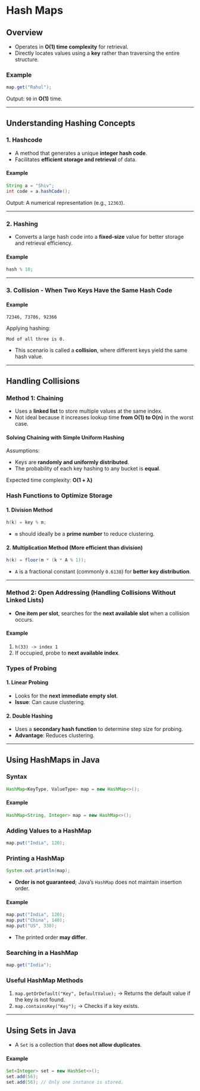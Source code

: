# Hash Maps

## Overview

- Operates in **O(1) time complexity** for retrieval.
- Directly locates values using a **key** rather than traversing the entire structure.

### Example

```java
map.get("Rahul");
```

Output: `90` in **O(1)** time.

---

## Understanding Hashing Concepts

### 1. Hashcode

- A method that generates a unique **integer hash code**.
- Facilitates **efficient storage and retrieval** of data.

#### Example

```java
String a = "Shiv";
int code = a.hashCode();
```

Output: A numerical representation (e.g., `12363`).

---

### 2. Hashing

- Converts a large hash code into a **fixed-size** value for better storage and retrieval efficiency.

#### Example

```java
hash % 10;
```

---

### 3. Collision - When Two Keys Have the Same Hash Code

#### Example

```
72346, 73786, 92366
```

Applying hashing:

```
Mod of all three is 0.
```

- This scenario is called a **collision**, where different keys yield the same hash value.

---

## Handling Collisions

### **Method 1: Chaining**

- Uses a **linked list** to store multiple values at the same index.
- Not ideal because it increases lookup time **from O(1) to O(n)** in the worst case.

#### **Solving Chaining with Simple Uniform Hashing**

Assumptions:

- Keys are **randomly and uniformly distributed**.
- The probability of each key hashing to any bucket is **equal**.

Expected time complexity: **O(1 + λ)**

### **Hash Functions to Optimize Storage**

#### 1. **Division Method**

```java
h(k) = key % m;
```

- `m` should ideally be a **prime number** to reduce clustering.

#### 2. **Multiplication Method** (More efficient than division)

```java
h(k) = floor(m * (k * A % 1));
```

- `A` is a fractional constant (commonly `0.6138`) for **better key distribution**.

---

### **Method 2: Open Addressing (Handling Collisions Without Linked Lists)**

- **One item per slot**, searches for the **next available slot** when a collision occurs.

#### Example

1. `h(33) -> index 1`
2. If occupied, probe to **next available index**.

### **Types of Probing**

#### 1. **Linear Probing**

- Looks for the **next immediate empty slot**.
- **Issue**: Can cause clustering.

#### 2. **Double Hashing**

- Uses a **secondary hash function** to determine step size for probing.
- **Advantage**: Reduces clustering.

---

## **Using HashMaps in Java**

### **Syntax**

```java
HashMap<KeyType, ValueType> map = new HashMap<>();
```

#### Example

```java
HashMap<String, Integer> map = new HashMap<>();
```

### **Adding Values to a HashMap**

```java
map.put("India", 120);
```

### **Printing a HashMap**

```java
System.out.println(map);
```

- **Order is not guaranteed**; Java’s `HashMap` does not maintain insertion order.

#### Example

```java
map.put("India", 120);
map.put("China", 140);
map.put("US", 330);
```

- The printed order **may differ**.

### **Searching in a HashMap**

```java
map.get("India");
```

### **Useful HashMap Methods**

1. `map.getOrDefault("Key", DefaultValue);` → Returns the default value if the key is not found.
2. `map.containsKey("Key");` → Checks if a key exists.

---

## **Using Sets in Java**

- A `Set` is a collection that **does not allow duplicates**.

#### Example

```java
Set<Integer> set = new HashSet<>();
set.add(56);
set.add(56); // Only one instance is stored.
